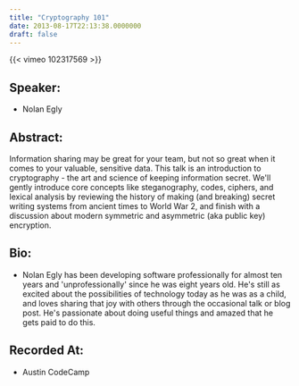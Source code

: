```yaml
---
title: "Cryptography 101"
date: 2013-08-17T22:13:38.0000000
draft: false
---
```


{{< vimeo 102317569 >}}

## Speaker:

 - Nolan Egly

## Abstract:

<p>Information sharing may be great for your team, but not so great when it comes to your valuable, sensitive data. This talk is an introduction to cryptography - the art and science of keeping information secret. We'll gently introduce core concepts like steganography, codes, ciphers, and lexical analysis by reviewing the history of making (and breaking) secret writing systems from ancient times to World War 2, and finish with a discussion about modern symmetric and asymmetric (aka public key) encryption.</p>

## Bio:

 - <p>Nolan Egly has been developing software professionally for almost ten years and 'unprofessionally' since he was eight years old. He's still as excited about the possibilities of technology today as he was as a child, and loves sharing that joy with others through the occasional talk or blog post. He's passionate about doing useful things and amazed that he gets paid to do this.</p>

## Recorded At:

 - Austin CodeCamp


